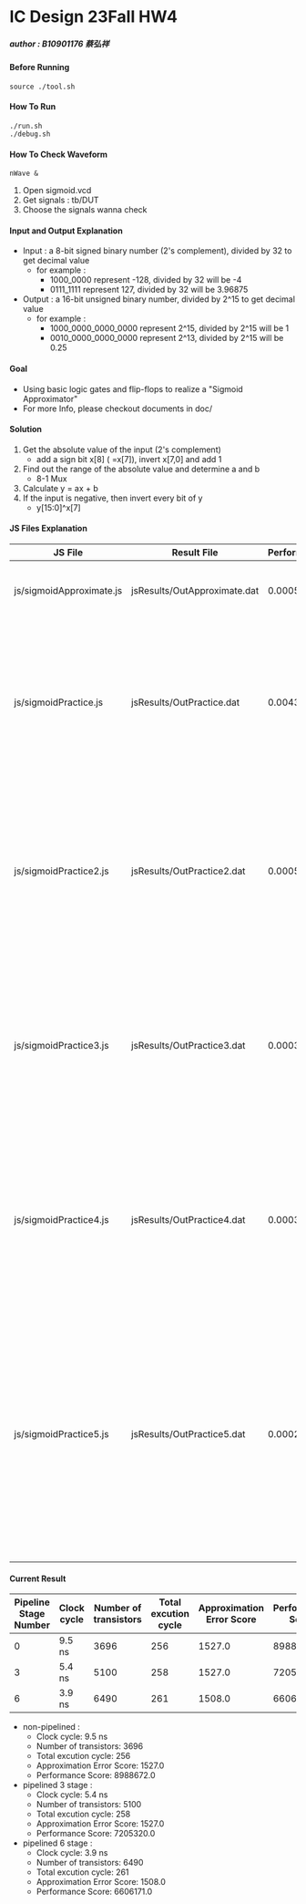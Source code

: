 # IC Design 23Fall HW4
##### author : B10901176 蔡弘祥

#### Before Running
```shell
source ./tool.sh
```

#### How To Run
```shell
./run.sh
./debug.sh
```

#### How To Check Waveform
```shell
nWave &
```
1. Open sigmoid.vcd
2. Get signals : tb/DUT
3. Choose the signals wanna check

#### Input and Output Explanation
* Input : a 8-bit signed binary number (2's complement), divided by 32 to get decimal value
  * for example :
    * 1000_0000 represent -128, divided by 32 will be -4
    * 0111_1111 represent  127, divided by 32 will be 3.96875
* Output : a 16-bit unsigned binary number, divided by 2^15 to get decimal value
  * for example :
    * 1000_0000_0000_0000 represent 2^15, divided by 2^15 will be 1
    * 0010_0000_0000_0000 represent 2^13, divided by 2^15 will be 0.25

#### Goal
* Using basic logic gates and flip-flops to realize a "Sigmoid Approximator"
* For more Info, please checkout documents in doc/

#### Solution
1. Get the absolute value of the input (2's complement)
   * add a sign bit x[8] ( =x[7]), invert x[7,0] and add 1
2. Find out the range of the absolute value and determine a and b
   * 8-1 Mux
3. Calculate y = ax + b
4. If the input is negative, then invert every bit of y
   * y[15:0]^x[7]

#### JS Files Explanation
|JS File                  |Result File                  |Performance |Explanation                                        |
|-------------------------|-----------------------------|------------|---------------------------------------------------|
|js/sigmoidApproximate.js |jsResults/OutApproximate.dat |0.000546 |directly use secant lines to approximate on [-4,4] |
|js/sigmoidPractice.js    |jsResults/OutPractice.dat    |0.004392 |1. use the absolute value (if negative, invert bits) <br /> 2. use secant lines to approximate on [0,4] <br /> 3. if input is negative, invert output bits|
|js/sigmoidPractice2.js   |jsResults/OutPractice2.dat   |0.000537 |1. use the absolute value (if negative, invert bits and add 1) <br /> 2. use secant lines to approximate on [0,4] <br /> 3. if input is negative, invert output bits|
|js/sigmoidPractice3.js   |jsResults/OutPractice3.dat   |0.000302 |1. use the absolute value (if negative, invert bits and add 1) <br /> 2. use self-defined constants to approximate on [0,4] <br /> 3. if input is negative, invert output bits|
|js/sigmoidPractice4.js   |jsResults/OutPractice4.dat   |0.000300 |1. use the absolute value (if negative, invert bits and add 1) <br /> 2. use self-defined constants to approximate on [0,4] <br /> 3. if input is negative, invert output bits|
|js/sigmoidPractice5.js   |jsResults/OutPractice5.dat   |0.000280 |1. use the absolute value (if negative, invert bits and add 1) <br /> 2. use self-defined constants to approximate on [0,4] <br /> 3. if input is negative, invert output bits <br /> 4. if negative, y[3:0] = 1011, if positive, y[3:0] = 0011|

#### Current Result
|Pipeline Stage Number |Clock cycle |Number of transistors |Total excution cycle |Approximation Error Score |Performance Score |
|----------------------|------------|----------------------|---------------------|--------------------------|------------------|
|0                     |9.5 ns      |3696                  |256                  |1527.0                    |8988672.0         |
|3                     |5.4 ns      |5100                  |258                  |1527.0                    |7205320.0         |
|6                     |3.9 ns      |6490                  |261                  |1508.0                    |6606171.0         |

* non-pipelined : 
  * Clock cycle:               9.5 ns
  * Number of transistors:     3696
  * Total excution cycle:      256
  * Approximation Error Score: 1527.0
  * Performance Score:         8988672.0
* pipelined 3 stage :
  * Clock cycle:               5.4 ns
  * Number of transistors:     5100
  * Total excution cycle:      258
  * Approximation Error Score: 1527.0
  * Performance Score:         7205320.0
* pipelined 6 stage :
  * Clock cycle:               3.9 ns
  * Number of transistors:     6490
  * Total excution cycle:      261
  * Approximation Error Score: 1508.0
  * Performance Score:         6606171.0